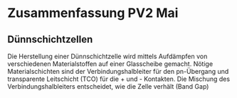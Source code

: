 # Zusammenfassung PV2 Mai
## Dünnschichtzellen
Die Herstellung einer Dünnschichtzelle wird mittels Aufdämpfen von verschiedenen Materialstoffen auf einer Glasscheibe gemacht. Nötige Materialschichten sind der Verbindungshalbleiter für den pn-Übergang und transparente Leitschicht (TCO) für die + und - Kontakten. Die Mischung des Verbindungshalbleiters entscheidet, wie die Zelle verhält (Band Gap)